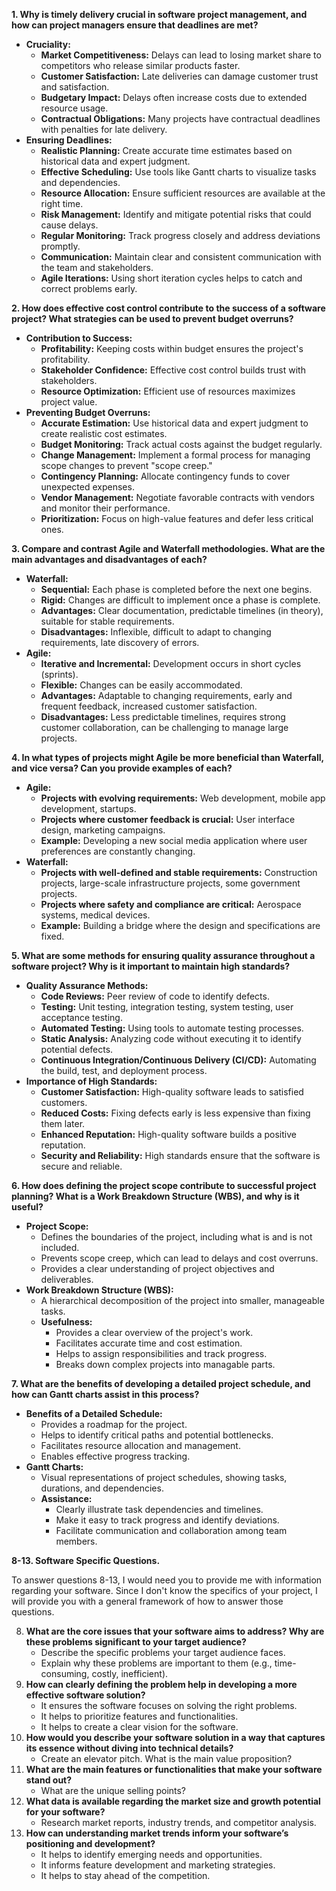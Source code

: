 

**1. Why is timely delivery crucial in software project management, and how can project managers ensure that deadlines are met?**

* **Cruciality:**
    * **Market Competitiveness:** Delays can lead to losing market share to competitors who release similar products faster.
    * **Customer Satisfaction:** Late deliveries can damage customer trust and satisfaction.
    * **Budgetary Impact:** Delays often increase costs due to extended resource usage.
    * **Contractual Obligations:** Many projects have contractual deadlines with penalties for late delivery.
* **Ensuring Deadlines:**
    * **Realistic Planning:** Create accurate time estimates based on historical data and expert judgment.
    * **Effective Scheduling:** Use tools like Gantt charts to visualize tasks and dependencies.
    * **Resource Allocation:** Ensure sufficient resources are available at the right time.
    * **Risk Management:** Identify and mitigate potential risks that could cause delays.
    * **Regular Monitoring:** Track progress closely and address deviations promptly.
    * **Communication:** Maintain clear and consistent communication with the team and stakeholders.
    * **Agile Iterations:** Using short iteration cycles helps to catch and correct problems early.

**2. How does effective cost control contribute to the success of a software project? What strategies can be used to prevent budget overruns?**

* **Contribution to Success:**
    * **Profitability:** Keeping costs within budget ensures the project's profitability.
    * **Stakeholder Confidence:** Effective cost control builds trust with stakeholders.
    * **Resource Optimization:** Efficient use of resources maximizes project value.
* **Preventing Budget Overruns:**
    * **Accurate Estimation:** Use historical data and expert judgment to create realistic cost estimates.
    * **Budget Monitoring:** Track actual costs against the budget regularly.
    * **Change Management:** Implement a formal process for managing scope changes to prevent "scope creep."
    * **Contingency Planning:** Allocate contingency funds to cover unexpected expenses.
    * **Vendor Management:** Negotiate favorable contracts with vendors and monitor their performance.
    * **Prioritization:** Focus on high-value features and defer less critical ones.

**3. Compare and contrast Agile and Waterfall methodologies. What are the main advantages and disadvantages of each?**

* **Waterfall:**
    * **Sequential:** Each phase is completed before the next one begins.
    * **Rigid:** Changes are difficult to implement once a phase is complete.
    * **Advantages:** Clear documentation, predictable timelines (in theory), suitable for stable requirements.
    * **Disadvantages:** Inflexible, difficult to adapt to changing requirements, late discovery of errors.
* **Agile:**
    * **Iterative and Incremental:** Development occurs in short cycles (sprints).
    * **Flexible:** Changes can be easily accommodated.
    * **Advantages:** Adaptable to changing requirements, early and frequent feedback, increased customer satisfaction.
    * **Disadvantages:** Less predictable timelines, requires strong customer collaboration, can be challenging to manage large projects.

**4. In what types of projects might Agile be more beneficial than Waterfall, and vice versa? Can you provide examples of each?**

* **Agile:**
    * **Projects with evolving requirements:** Web development, mobile app development, startups.
    * **Projects where customer feedback is crucial:** User interface design, marketing campaigns.
    * **Example:** Developing a new social media application where user preferences are constantly changing.
* **Waterfall:**
    * **Projects with well-defined and stable requirements:** Construction projects, large-scale infrastructure projects, some government projects.
    * **Projects where safety and compliance are critical:** Aerospace systems, medical devices.
    * **Example:** Building a bridge where the design and specifications are fixed.

**5. What are some methods for ensuring quality assurance throughout a software project? Why is it important to maintain high standards?**

* **Quality Assurance Methods:**
    * **Code Reviews:** Peer review of code to identify defects.
    * **Testing:** Unit testing, integration testing, system testing, user acceptance testing.
    * **Automated Testing:** Using tools to automate testing processes.
    * **Static Analysis:** Analyzing code without executing it to identify potential defects.
    * **Continuous Integration/Continuous Delivery (CI/CD):** Automating the build, test, and deployment process.
* **Importance of High Standards:**
    * **Customer Satisfaction:** High-quality software leads to satisfied customers.
    * **Reduced Costs:** Fixing defects early is less expensive than fixing them later.
    * **Enhanced Reputation:** High-quality software builds a positive reputation.
    * **Security and Reliability:** High standards ensure that the software is secure and reliable.

**6. How does defining the project scope contribute to successful project planning? What is a Work Breakdown Structure (WBS), and why is it useful?**

* **Project Scope:**
    * Defines the boundaries of the project, including what is and is not included.
    * Prevents scope creep, which can lead to delays and cost overruns.
    * Provides a clear understanding of project objectives and deliverables.
* **Work Breakdown Structure (WBS):**
    * A hierarchical decomposition of the project into smaller, manageable tasks.
    * **Usefulness:**
        * Provides a clear overview of the project's work.
        * Facilitates accurate time and cost estimation.
        * Helps to assign responsibilities and track progress.
        * Breaks down complex projects into managable parts.

**7. What are the benefits of developing a detailed project schedule, and how can Gantt charts assist in this process?**

* **Benefits of a Detailed Schedule:**
    * Provides a roadmap for the project.
    * Helps to identify critical paths and potential bottlenecks.
    * Facilitates resource allocation and management.
    * Enables effective progress tracking.
* **Gantt Charts:**
    * Visual representations of project schedules, showing tasks, durations, and dependencies.
    * **Assistance:**
        * Clearly illustrate task dependencies and timelines.
        * Make it easy to track progress and identify deviations.
        * Facilitate communication and collaboration among team members.

**8-13. Software Specific Questions.**

To answer questions 8-13, I would need you to provide me with information regarding your software. Since I don't know the specifics of your project, I will provide you with a general framework of how to answer those questions.

8.  **What are the core issues that your software aims to address? Why are these problems significant to your target audience?**
    * Describe the specific problems your target audience faces.
    * Explain why these problems are important to them (e.g., time-consuming, costly, inefficient).
9.  **How can clearly defining the problem help in developing a more effective software solution?**
    * It ensures the software focuses on solving the right problems.
    * It helps to prioritize features and functionalities.
    * It helps to create a clear vision for the software.
10. **How would you describe your software solution in a way that captures its essence without diving into technical details?**
    * Create an elevator pitch. What is the main value proposition?
11. **What are the main features or functionalities that make your software stand out?**
    * What are the unique selling points?
12. **What data is available regarding the market size and growth potential for your software?**
    * Research market reports, industry trends, and competitor analysis.
13. **How can understanding market trends inform your software’s positioning and development?**
    * It helps to identify emerging needs and opportunities.
    * It informs feature development and marketing strategies.
    * It helps to stay ahead of the competition.
